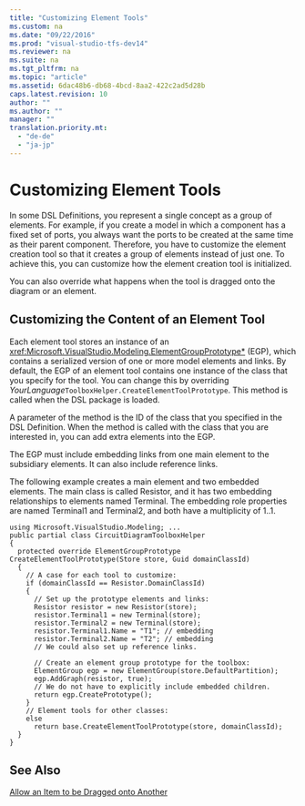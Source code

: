 ```yaml
---
title: "Customizing Element Tools"
ms.custom: na
ms.date: "09/22/2016"
ms.prod: "visual-studio-tfs-dev14"
ms.reviewer: na
ms.suite: na
ms.tgt_pltfrm: na
ms.topic: "article"
ms.assetid: 6dac48b6-db68-4bcd-8aa2-422c2ad5d28b
caps.latest.revision: 10
author: ""
ms.author: ""
manager: ""
translation.priority.mt: 
  - "de-de"
  - "ja-jp"
---
```

# Customizing Element Tools
In some DSL Definitions, you represent a single concept as a group of elements. For example, if you create a model in which a component has a fixed set of ports, you always want the ports to be created at the same time as their parent component. Therefore, you have to customize the element creation tool so that it creates a group of elements instead of just one. To achieve this, you can customize how the element creation tool is initialized.  
  
 You can also override what happens when the tool is dragged onto the diagram or an element.  
  
## Customizing the Content of an Element Tool  
 Each element tool stores an instance of an <xref:Microsoft.VisualStudio.Modeling.ElementGroupPrototype*> (EGP), which contains a serialized version of one or more model elements and links. By default, the EGP of an element tool contains one instance of the class that you specify for the tool. You can change this by overriding *YourLanguage*`ToolboxHelper.CreateElementToolPrototype`. This method is called when the DSL package is loaded.  
  
 A parameter of the method is the ID of the class that you specified in the DSL Definition. When the method is called with the class that you are interested in, you can add extra elements into the EGP.  
  
 The EGP must include embedding links from one main element to the subsidiary elements. It can also include reference links.  
  
 The following example creates a main element and two embedded elements. The main class is called Resistor, and it has two embedding relationships to elements named Terminal. The embedding role properties are named Terminal1 and Terminal2, and both have a multiplicity of 1..1.  
  
```  
using Microsoft.VisualStudio.Modeling; ...    
public partial class CircuitDiagramToolboxHelper  
{  
  protected override ElementGroupPrototype    CreateElementToolPrototype(Store store, Guid domainClassId)  
  {  
    // A case for each tool to customize:    
    if (domainClassId == Resistor.DomainClassId)  
    {  
      // Set up the prototype elements and links:  
      Resistor resistor = new Resistor(store);  
      resistor.Terminal1 = new Terminal(store);   
      resistor.Terminal2 = new Terminal(store);  
      resistor.Terminal1.Name = "T1"; // embedding  
      resistor.Terminal2.Name = "T2"; // embedding  
      // We could also set up reference links.  
  
      // Create an element group prototype for the toolbox:  
      ElementGroup egp = new ElementGroup(store.DefaultPartition);  
      egp.AddGraph(resistor, true);  
      // We do not have to explicitly include embedded children.  
      return egp.CreatePrototype();  
    }  
    // Element tools for other classes:  
    else  
      return base.CreateElementToolPrototype(store, domainClassId);  
  }  
}  
```  
  
## See Also  
 [Allow an Item to be Dragged onto Another](../vs140/customizing-element-creation-and-movement.md)